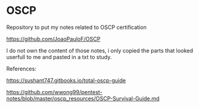 


# OSCP
Repository to put my notes related to OSCP certification


https://github.com/JoaoPauloF/OSCP

I do not own the content of those notes, i only copied the parts that looked userfull to me and pasted in a txt to study.

References:

https://sushant747.gitbooks.io/total-oscp-guide


https://github.com/wwong99/pentest-notes/blob/master/oscp_resources/OSCP-Survival-Guide.md